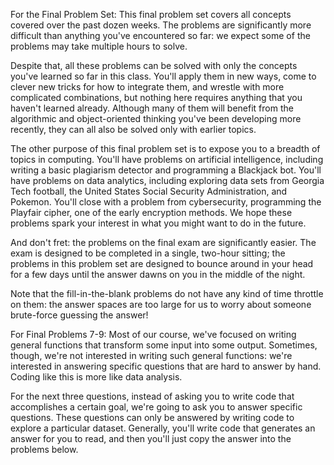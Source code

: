 For the Final Problem Set: 
This final problem set covers all concepts covered over the past dozen weeks. The problems are significantly more difficult than anything you've encountered so far: we expect some of the problems may take multiple hours to solve.

Despite that, all these problems can be solved with only the concepts you've learned so far in this class. You'll apply them in new ways, come to clever new tricks for how to integrate them, and wrestle with more complicated combinations, but nothing here requires anything that you haven't learned already. Although many of them will benefit from the algorithmic and object-oriented thinking you've been developing more recently, they can all also be solved only with earlier topics.

The other purpose of this final problem set is to expose you to a breadth of topics in computing. You'll have problems on artificial intelligence, including writing a basic plagiarism detector and programming a Blackjack bot. You'll have problems on data analytics, including exploring data sets from Georgia Tech football, the United States Social Security Administration, and Pokemon. You'll close with a problem from cybersecurity, programming the Playfair cipher, one of the early encryption methods. We hope these problems spark your interest in what you might want to do in the future.

And don't fret: the problems on the final exam are significantly easier. The exam is designed to be completed in a single, two-hour sitting; the problems in this problem set are designed to bounce around in your head for a few days until the answer dawns on you in the middle of the night.

Note that the fill-in-the-blank problems do not have any kind of time throttle on them: the answer spaces are too large for us to worry about someone brute-force guessing the answer!

For Final Problems 7-9:
Most of our course, we've focused on writing general functions that transform some input into some output. Sometimes, though, we're not interested in writing such general functions: we're interested in answering specific questions that are hard to answer by hand. Coding like this is more like data analysis.

For the next three questions, instead of asking you to write code that accomplishes a certain goal, we're going to ask you to answer specific questions. These questions can only be answered by writing code to explore a particular dataset. Generally, you'll write code that generates an answer for you to read, and then you'll just copy the answer into the problems below.





















